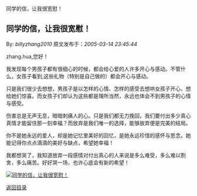 同学的信，让我很宽慰！
## 同学的信，让我很宽慰！

By: *billyzhang2010* 原文发布于：*2005-03-14 23:45:44*

zhang.hua,您好！

     
我发现每个男孩子都有很细心的时候，都会给心爱的人许多开心与感动。不管什么，女孩子看到,这些礼物（特别是自己做的）都会开心与感动。

     
只是我们很少去想想，男孩子是以怎样的心情、怎样的感受去想哄女孩子开心、想给她们惊喜。而女孩子们却认为这些都是理所当然，永远也体会不到男孩子的心情与感受。

     
伤害总是无声无息，暗暗刺痛人的心。只是我们都无力挽回，我们要付出多少真心真情才能留住那一刻幸福？而放弃是我们唯一的选择，能够放弃便是完美的结局。

     
你不是她永远的爱人，却是她记忆里美好的回忆，是她永远珍惜的感怀与思念，她能记得你点点滴滴的美好与缺点，希望她幸福！

     
我都想哭了，我知道放弃一段感情对付出真心的人来说是多么难受，多么难以割舍，多么痛苦。好好哭一场，也许心底会有新的希望！

[![同学的信，让我很宽慰！](http://s1.sinaimg.cn/middle/6983393849da995313230&amp;690)](http://s9.sinaimg.cn/middle/6983393849da995909e88&amp;690)

[返回目录](index.html)
